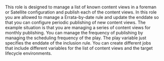 This role is designed to manage a list of known content views in a foreman or Satellite configuration and publish each of the content views. In this role you are allowed to manage a Errata-by-date rule and update the enddate so that you can configure periodic publishing of new content views. The example situation is that you are managing a series of content views for monthly publishing. You can manage the frequency of publishing by managing the scheduling frequency of the play. The play variable just specifies the enddate of the inclusion rule. You can create different jobs that include different variables for the list of content views and the target lifecycle environments.
